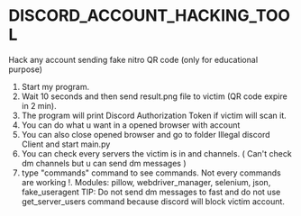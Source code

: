 # DISCORD_ACCOUNT_HACKING_TOOL
Hack any account sending fake nitro QR code (only for educational purpose)

1. Start my program.
2. Wait 10 seconds and then send result.png file to victim (QR code expire in 2 min).
3. The program will print Discord Authorization Token if victim will scan it. 
4. You can do what u want in a opened browser with account
5. You can also close opened browser and go to folder Illegal discord Client and start main.py
6. You can check every servers the victim is in and channels. ( Can't check dm channels but u can send dm messages )
7. type "commands" command to see commands. Not every commands are working !.
Modules: pillow, webdriver_manager, selenium, json, fake_useragent 
TIP: Do not send dm messages to fast and do not use get_server_users command because discord will block victim account.

